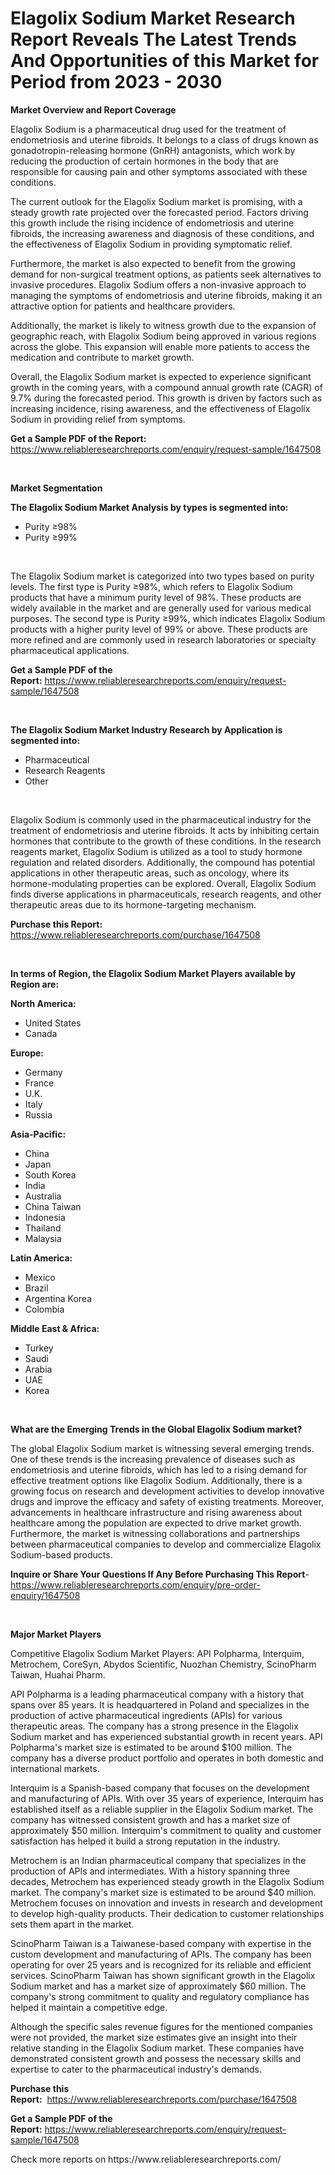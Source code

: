 <p><h1>Elagolix Sodium Market Research Report Reveals The Latest Trends And Opportunities of this Market for Period from 2023 - 2030</h1></p><p><strong>Market Overview and Report Coverage</strong></p>
<p><p>Elagolix Sodium is a pharmaceutical drug used for the treatment of endometriosis and uterine fibroids. It belongs to a class of drugs known as gonadotropin-releasing hormone (GnRH) antagonists, which work by reducing the production of certain hormones in the body that are responsible for causing pain and other symptoms associated with these conditions.</p><p>The current outlook for the Elagolix Sodium market is promising, with a steady growth rate projected over the forecasted period. Factors driving this growth include the rising incidence of endometriosis and uterine fibroids, the increasing awareness and diagnosis of these conditions, and the effectiveness of Elagolix Sodium in providing symptomatic relief.</p><p>Furthermore, the market is also expected to benefit from the growing demand for non-surgical treatment options, as patients seek alternatives to invasive procedures. Elagolix Sodium offers a non-invasive approach to managing the symptoms of endometriosis and uterine fibroids, making it an attractive option for patients and healthcare providers.</p><p>Additionally, the market is likely to witness growth due to the expansion of geographic reach, with Elagolix Sodium being approved in various regions across the globe. This expansion will enable more patients to access the medication and contribute to market growth.</p><p>Overall, the Elagolix Sodium market is expected to experience significant growth in the coming years, with a compound annual growth rate (CAGR) of 9.7% during the forecasted period. This growth is driven by factors such as increasing incidence, rising awareness, and the effectiveness of Elagolix Sodium in providing relief from symptoms.</p></p>
<p><strong>Get a Sample PDF of the Report:</strong> <a href="https://www.reliableresearchreports.com/enquiry/request-sample/1647508">https://www.reliableresearchreports.com/enquiry/request-sample/1647508</a></p>
<p>&nbsp;</p>
<p><strong>Market Segmentation</strong></p>
<p><strong>The Elagolix Sodium Market Analysis by types is segmented into:</strong></p>
<p><ul><li>Purity ≥98%</li><li>Purity ≥99%</li></ul></p>
<p>&nbsp;</p>
<p><p>The Elagolix Sodium market is categorized into two types based on purity levels. The first type is Purity ≥98%, which refers to Elagolix Sodium products that have a minimum purity level of 98%. These products are widely available in the market and are generally used for various medical purposes. The second type is Purity ≥99%, which indicates Elagolix Sodium products with a higher purity level of 99% or above. These products are more refined and are commonly used in research laboratories or specialty pharmaceutical applications.</p></p>
<p><strong>Get a Sample PDF of the Report:</strong>&nbsp;<a href="https://www.reliableresearchreports.com/enquiry/request-sample/1647508">https://www.reliableresearchreports.com/enquiry/request-sample/1647508</a></p>
<p>&nbsp;</p>
<p><strong>The Elagolix Sodium Market Industry Research by Application is segmented into:</strong></p>
<p><ul><li>Pharmaceutical</li><li>Research Reagents</li><li>Other</li></ul></p>
<p>&nbsp;</p>
<p><p>Elagolix Sodium is commonly used in the pharmaceutical industry for the treatment of endometriosis and uterine fibroids. It acts by inhibiting certain hormones that contribute to the growth of these conditions. In the research reagents market, Elagolix Sodium is utilized as a tool to study hormone regulation and related disorders. Additionally, the compound has potential applications in other therapeutic areas, such as oncology, where its hormone-modulating properties can be explored. Overall, Elagolix Sodium finds diverse applications in pharmaceuticals, research reagents, and other therapeutic areas due to its hormone-targeting mechanism.</p></p>
<p><strong>Purchase this Report:</strong>&nbsp; <a href="https://www.reliableresearchreports.com/purchase/1647508">https://www.reliableresearchreports.com/purchase/1647508</a></p>
<p>&nbsp;</p>
<p><strong>In terms of Region, the Elagolix Sodium Market Players available by Region are:</strong></p>
<p>
    <p> <strong> North America: </strong>
        <ul>
            <li>United States</li>
            <li>Canada</li>
        </ul>
        </p> 
    <p> <strong> Europe: </strong>
        <ul>
            <li>Germany</li>
            <li>France</li>
            <li>U.K.</li>
            <li>Italy</li>
            <li>Russia</li>
        </ul>
        </p> 
    <p> <strong> Asia-Pacific: </strong>
        <ul>
            <li>China</li>
            <li>Japan</li>
            <li>South Korea</li>
            <li>India</li>
            <li>Australia</li>
            <li>China Taiwan</li>
            <li>Indonesia</li>
            <li>Thailand</li>
            <li>Malaysia</li>
        </ul>
        </p> 
    <p> <strong> Latin America: </strong>
        <ul>
            <li>Mexico</li>
            <li>Brazil</li>
            <li>Argentina Korea</li>
            <li>Colombia</li>
        </ul>
        </p> 
    <p> <strong> Middle East & Africa: </strong>
        <ul>
            <li>Turkey</li>
            <li>Saudi</li>
            <li>Arabia</li>
            <li>UAE</li>
            <li>Korea</li>
        </ul>
    </p>
    </p>
<p>&nbsp;</p>
<p><strong>What are the Emerging Trends in the Global Elagolix Sodium market?</strong></p>
<p><p>The global Elagolix Sodium market is witnessing several emerging trends. One of these trends is the increasing prevalence of diseases such as endometriosis and uterine fibroids, which has led to a rising demand for effective treatment options like Elagolix Sodium. Additionally, there is a growing focus on research and development activities to develop innovative drugs and improve the efficacy and safety of existing treatments. Moreover, advancements in healthcare infrastructure and rising awareness about healthcare among the population are expected to drive market growth. Furthermore, the market is witnessing collaborations and partnerships between pharmaceutical companies to develop and commercialize Elagolix Sodium-based products.</p></p>
<p><strong>Inquire or Share Your Questions If Any Before Purchasing This Report</strong>- <a href="https://www.reliableresearchreports.com/enquiry/pre-order-enquiry/1647508">https://www.reliableresearchreports.com/enquiry/pre-order-enquiry/1647508</a></p>
<p>&nbsp;</p>
<p><strong>Major Market Players</strong></p>
<p><p>Competitive Elagolix Sodium Market Players: API Polpharma, Interquim, Metrochem, CoreSyn, Abydos Scientific, Nuozhan Chemistry, ScinoPharm Taiwan, Huahai Pharm.</p><p>API Polpharma is a leading pharmaceutical company with a history that spans over 85 years. It is headquartered in Poland and specializes in the production of active pharmaceutical ingredients (APIs) for various therapeutic areas. The company has a strong presence in the Elagolix Sodium market and has experienced substantial growth in recent years. API Polpharma's market size is estimated to be around $100 million. The company has a diverse product portfolio and operates in both domestic and international markets.</p><p>Interquim is a Spanish-based company that focuses on the development and manufacturing of APIs. With over 35 years of experience, Interquim has established itself as a reliable supplier in the Elagolix Sodium market. The company has witnessed consistent growth and has a market size of approximately $50 million. Interquim's commitment to quality and customer satisfaction has helped it build a strong reputation in the industry.</p><p>Metrochem is an Indian pharmaceutical company that specializes in the production of APIs and intermediates. With a history spanning three decades, Metrochem has experienced steady growth in the Elagolix Sodium market. The company's market size is estimated to be around $40 million. Metrochem focuses on innovation and invests in research and development to develop high-quality products. Their dedication to customer relationships sets them apart in the market.</p><p>ScinoPharm Taiwan is a Taiwanese-based company with expertise in the custom development and manufacturing of APIs. The company has been operating for over 25 years and is recognized for its reliable and efficient services. ScinoPharm Taiwan has shown significant growth in the Elagolix Sodium market and has a market size of approximately $60 million. The company's strong commitment to quality and regulatory compliance has helped it maintain a competitive edge.</p><p>Although the specific sales revenue figures for the mentioned companies were not provided, the market size estimates give an insight into their relative standing in the Elagolix Sodium market. These companies have demonstrated consistent growth and possess the necessary skills and expertise to cater to the pharmaceutical industry's demands.</p></p>
<p><strong>Purchase this Report:</strong>&nbsp;&nbsp;<a href="https://www.reliableresearchreports.com/purchase/1647508">https://www.reliableresearchreports.com/purchase/1647508</a></p>
<p></p>
<p><strong>Get a Sample PDF of the Report:</strong>&nbsp;<a href="https://www.reliableresearchreports.com/enquiry/request-sample/1647508">https://www.reliableresearchreports.com/enquiry/request-sample/1647508</a></p>
<p>Check more reports on https://www.reliableresearchreports.com/</p>